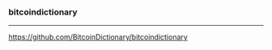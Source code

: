 ### bitcoindictionary
---
https://github.com/BitcoinDictionary/bitcoindictionary

```
```

```
```

```
```


